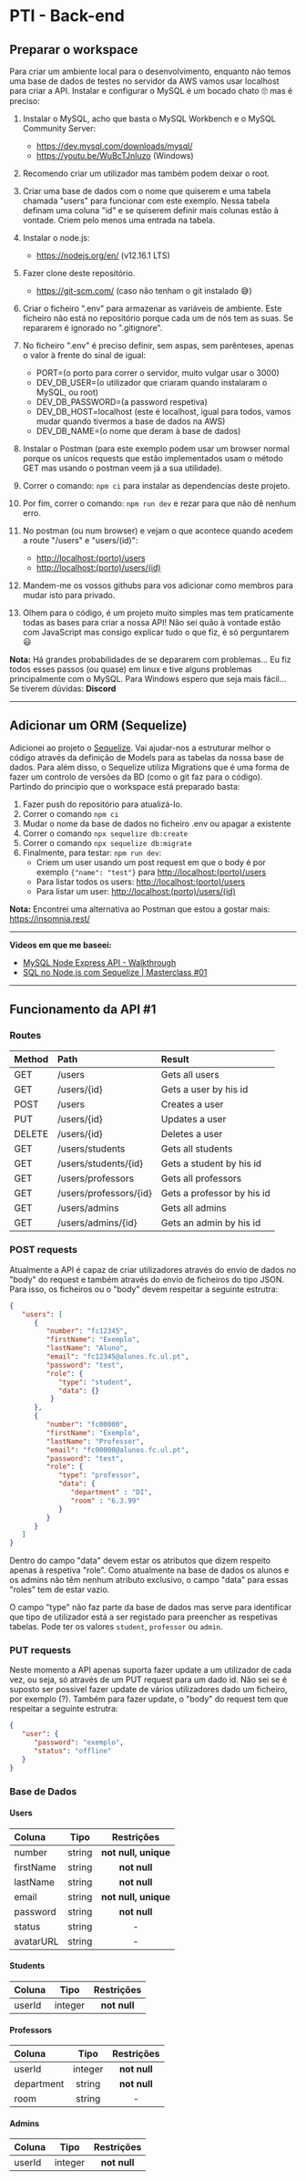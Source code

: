 # PTI - Back-end

## Preparar o workspace

Para criar um ambiente local para o desenvolvimento, enquanto não temos uma base de dados de testes no servidor da AWS vamos usar localhost para criar a API. Instalar e configurar o MySQL é um bocado chato 🙄 mas é preciso:

1. Instalar o MySQL, acho que basta o MySQL Workbench e o MySQL Community Server:

   - <https://dev.mysql.com/downloads/mysql/>
   - <https://youtu.be/WuBcTJnIuzo> (Windows)

2. Recomendo criar um utilizador mas também podem deixar o root.

3. Criar uma base de dados com o nome que quiserem e uma tabela chamada "users" para funcionar com este exemplo. Nessa tabela definam uma coluna "id" e se quiserem definir mais colunas estão à vontade. Criem pelo menos uma entrada na tabela.

4. Instalar o node.js:

   - <https://nodejs.org/en/> (v12.16.1 LTS)

5. Fazer clone deste repositório.

   - <https://git-scm.com/> (caso não tenham o git instalado 😅)

6. Criar o ficheiro ".env" para armazenar as variáveis de ambiente. Este ficheiro não está no repositório porque cada um de nós tem as suas. Se repararem é ignorado no ".gitignore".

7. No ficheiro ".env" é preciso definir, sem aspas, sem parênteses, apenas o valor à frente do sinal de igual:

   - PORT=(o porto para correr o servidor, muito vulgar usar o 3000)
   - DEV_DB_USER=(o utilizador que criaram quando instalaram o MySQL, ou root)
   - DEV_DB_PASSWORD=(a password respetiva)
   - DEV_DB_HOST=localhost (este é localhost, igual para todos, vamos mudar quando tivermos a base de dados na AWS)
   - DEV_DB_NAME=(o nome que deram à base de dados)

8. Instalar o Postman (para este exemplo podem usar um browser normal porque os unícos requests que estão implementados usam o método GET mas usando o postman veem já a sua utilidade).

9. Correr o comando: `npm ci` para instalar as dependencias deste projeto.

10. Por fim, correr o comando: `npm run dev` e rezar para que não dê nenhum erro.

11. No postman (ou num browser) e vejam o que acontece quando acedem a route "/users" e "users/(id)":

    - <http://localhost:(porto)/users>
    - <http://localhost:(porto)/users/(id)>

12. Mandem-me os vossos githubs para vos adicionar como membros para mudar isto para privado.

13. Olhem para o código, é um projeto muito simples mas tem praticamente todas as bases para criar a nossa API! Não sei quão à vontade estão com JavaScript mas consigo explicar tudo o que fiz, é só perguntarem 😃

**Nota:** Há grandes probabilidades de se depararem com problemas... Eu fiz todos esses passos (ou quase) em linux e tive alguns problemas principalmente com o MySQL. Para Windows espero que seja mais fácil... Se tiverem dúvidas: **Discord**

---

## Adicionar um ORM (Sequelize)

Adicionei ao projeto o [Sequelize](https://sequelize.org/v5/). Vai ajudar-nos a estruturar melhor o código através da definição de Models para as tabelas da nossa base de dados. Para além disso, o Sequelize utiliza Migrations que é uma forma de fazer um controlo de versões da BD (como o git faz para o código). Partindo do principio que o workspace está preparado basta:

1. Fazer push do repositório para atualizá-lo.
2. Correr o comando `npm ci`
3. Mudar o nome da base de dados no ficheiro .env ou apagar a existente
4. Correr o comando `npx sequelize db:create`
5. Correr o comando `npx sequelize db:migrate`
6. Finalmente, para testar: `npm run dev`:
   - Criem um user usando um post request em que o body é por exemplo `{"name": "test"}` para <http://localhost:(porto)/users>
   - Para listar todos os users: <http://localhost:(porto)/users>
   - Para listar um user: <http://localhost:(porto)/users/(id)>

**Nota:** Encontrei uma alternativa ao Postman que estou a gostar mais: <https://insomnia.rest/>

---

**Videos em que me baseei:**

- [MySQL Node Express API - Walkthrough](https://youtu.be/LVfH5FDOa3o)
- [SQL no Node.js com Sequelize | Masterclass #01](https://youtu.be/Fbu7z5dXcRs)

---

## Funcionamento da API #1

### Routes

| Method | Path                   | Result                     |
| :----- | :--------------------- | :------------------------- |
| GET    | /users                 | Gets all users             |
| GET    | /users/{id}            | Gets a user by his id      |
| POST   | /users                 | Creates a user             |
| PUT    | /users/{id}            | Updates a user             |
| DELETE | /users/{id}            | Deletes a user             |
| GET    | /users/students        | Gets all students          |
| GET    | /users/students/{id}   | Gets a student by his id   |
| GET    | /users/professors      | Gets all professors        |
| GET    | /users/professors/{id} | Gets a professor by his id |
| GET    | /users/admins          | Gets all admins            |
| GET    | /users/admins/{id}     | Gets an admin by his id    |

### POST requests

Atualmente a API é capaz de criar utilizadores através do envio de dados no "body" do request e também através do envio de ficheiros do tipo JSON. Para isso, os ficheiros ou o "body" devem respeitar a seguinte estrutra:

```JSON
{
   "users": [
      {
         "number": "fc12345",
         "firstName": "Exemplo",
         "lastName": "Aluno",
         "email": "fc12345@alunos.fc.ul.pt",
         "password": "test",
         "role": {
            "type": "student",
            "data": {}
          }
      },
      {
         "number": "fc00000",
         "firstName": "Exemplo",
         "lastName": "Professor",
         "email": "fc00000@alunos.fc.ul.pt",
         "password": "test",
         "role": {
            "type": "professor",
            "data": {
               "department" : "DI",
               "room" : "6.3.99"
            }
         }
      }
   ]
}
```

Dentro do campo "data" devem estar os atributos que dizem respeito apenas à respetiva "role". Como atualmente na base de dados os alunos e os admins não têm nenhum atributo exclusivo, o campo "data" para essas "roles" tem de estar vazio.

O campo "type" não faz parte da base de dados mas serve para identificar que tipo de utilizador está a ser registado para preencher as respetivas tabelas. Pode ter os valores `student`, `professor` ou `admin`.

### PUT requests

Neste momento a API apenas suporta fazer update a um utilizador de cada vez, ou seja, só através de um PUT request para um dado id. Não sei se é suposto ser possivel fazer update de vários utilizadores dado um ficheiro, por exemplo (?). Também para fazer update, o "body" do request tem que respeitar a seguinte estrutra:

```JSON
{
   "user": {
      "password": "exemplo",
      "status": "offline"
   }
}

```

### Base de Dados

#### Users

| Coluna    |  Tipo  |      Restrições      |
| :-------- | :----: | :------------------: |
| number    | string | **not null, unique** |
| firstName | string |     **not null**     |
| lastName  | string |     **not null**     |
| email     | string | **not null, unique** |
| password  | string |     **not null**     |
| status    | string |          -           |
| avatarURL | string |          -           |

#### Students

| Coluna |  Tipo   |  Restrições  |
| :----- | :-----: | :----------: |
| userId | integer | **not null** |

#### Professors

| Coluna     |  Tipo   |  Restrições  |
| :--------- | :-----: | :----------: |
| userId     | integer | **not null** |
| department | string  | **not null** |
| room       | string  |      -       |

#### Admins

| Coluna |  Tipo   |  Restrições  |
| :----- | :-----: | :----------: |
| userId | integer | **not null** |
